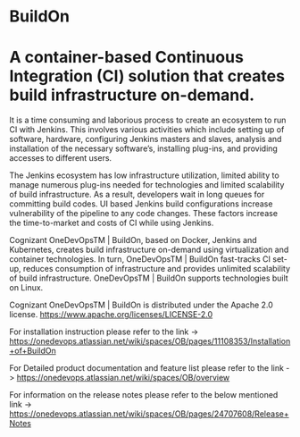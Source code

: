 # BuildOn

# A container-based Continuous Integration (CI) solution that creates build infrastructure on-demand.

It is a time consuming and laborious process to create an ecosystem to run CI with Jenkins. This involves various activities which include setting up of software, hardware, configuring Jenkins masters and slaves, analysis and installation of the necessary software’s, installing plug-ins, and providing accesses to different users. 

The Jenkins ecosystem has low infrastructure utilization, limited ability to manage numerous plug-ins needed for technologies and limited scalability of build infrastructure. As a result, developers wait in long queues for committing build codes. UI based Jenkins build configurations increase vulnerability of the pipeline to any code changes. These factors increase the time-to-market and costs of CI while using Jenkins. 

Cognizant OneDevOpsTM | BuildOn, based on Docker, Jenkins and Kubernetes, creates build infrastructure on-demand using virtualization and container technologies. In turn, OneDevOpsTM | BuildOn fast-tracks CI set-up, reduces consumption of infrastructure and provides unlimited scalability of build infrastructure. OneDevOpsTM | BuildOn supports technologies built on Linux.

Cognizant OneDevOpsTM | BuildOn is distributed under the Apache 2.0 license. https://www.apache.org/licenses/LICENSE-2.0

For installation instruction please refer to the link -> https://onedevops.atlassian.net/wiki/spaces/OB/pages/11108353/Installation+of+BuildOn

For Detailed product documentation and feature list please refer to the link -> https://onedevops.atlassian.net/wiki/spaces/OB/overview

For information on the release notes please refer to the below mentioned link -> https://onedevops.atlassian.net/wiki/spaces/OB/pages/24707608/Release+Notes
